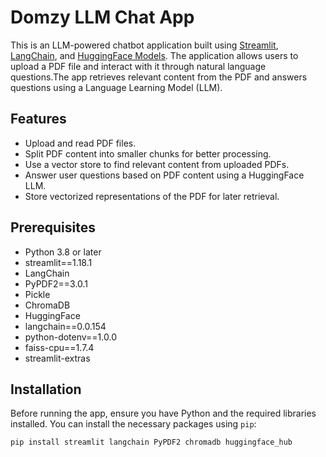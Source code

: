 # Domzy LLM Chat App

This is an LLM-powered chatbot application built using [Streamlit](https://streamlit.io/), [LangChain](https://python.langchain.com/), and [HuggingFace Models](https://huggingface.co/models). 
The application allows users to upload a PDF file and interact with it through natural language questions.The app retrieves relevant content from the PDF and answers questions using a Language Learning Model (LLM).

## Features
- Upload and read PDF files.
- Split PDF content into smaller chunks for better processing.
- Use a vector store to find relevant content from uploaded PDFs.
- Answer user questions based on PDF content using a HuggingFace LLM.
- Store vectorized representations of the PDF for later retrieval.

## Prerequisites
- Python 3.8 or later
- streamlit==1.18.1
- LangChain
- PyPDF2==3.0.1
- Pickle
- ChromaDB
- HuggingFace
- langchain==0.0.154
- python-dotenv==1.0.0
- faiss-cpu==1.7.4
- streamlit-extras


## Installation

Before running the app, ensure you have Python and the required libraries installed. You can install the necessary packages using `pip`:

```bash
pip install streamlit langchain PyPDF2 chromadb huggingface_hub
